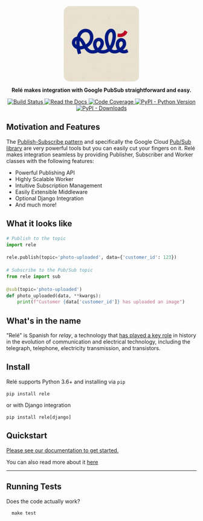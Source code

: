 <p align="center">
    <img src="docs/_static/rele_logo.png" align="center" height="200">
</p>

<p align="center">
    <strong>
        Relé makes integration with Google PubSub straightforward and easy.
    </strong>
</p>

<p align="center">
    <a href="https://travis-ci.org/mercadona/rele">
        <img src="https://travis-ci.org/mercadona/rele.svg?branch=master"
             alt="Build Status">
    </a>
    <a href="https://mercadonarele.readthedocs.io/en/latest/?badge=latest">
        <img src="https://readthedocs.org/projects/mercadonarele/badge/?version=latest"
             alt="Read the Docs">
    </a>
    <a href="https://codecov.io/gh/mercadona/rele">
        <img src="https://codecov.io/gh/mercadona/rele/branch/master/graph/badge.svg"
             alt="Code Coverage">
    </a>
    <a href="https://pypi.org/project/rele/">
        <img alt="PyPI - Python Version" src="https://img.shields.io/pypi/pyversions/rele.svg">
    </a>
    <a href="https://pypi.org/project/rele/">
        <img alt="PyPI - Downloads" src="https://img.shields.io/pypi/dm/rele">
    </a>
</p>


## Motivation and Features

The [Publish-Subscribe pattern](https://en.wikipedia.org/wiki/Publish%E2%80%93subscribe_pattern) 
and specifically the Google Cloud [Pub/Sub library](https://pypi.org/project/google-cloud-pubsub/) 
are very powerful tools but you can easily cut your fingers on it. Relé makes integration 
seamless by providing Publisher, Subscriber and Worker classes with the following features:

* Powerful Publishing API
* Highly Scalable Worker
* Intuitive Subscription Management
* Easily Extensible Middleware
* Optional Django Integration
* And much more!

## What it looks like

```python
# Publish to the topic
import rele

rele.publish(topic='photo-uploaded', data={'customer_id': 123})

# Subscribe to the Pub/Sub topic
from rele import sub

@sub(topic='photo-uploaded')
def photo_uploaded(data, **kwargs):
    print(f"Customer {data['customer_id']} has uploaded an image")
```

## What's in the name

"Relé" is Spanish for *relay*, a technology that 
[has played a key role](https://technicshistory.wordpress.com/2017/01/29/the-relay/) in 
history in the evolution of communication and electrical technology, including the telegraph, 
telephone, electricity transmission, and transistors.

## Install

Relé supports Python 3.6+ and installing via ``pip``

`pip install rele`

or with Django integration

`pip install rele[django]`

## Quickstart

[Please see our documentation to get started.](https://mercadonarele.readthedocs.io/en/latest/guides/basics.html) 

You can also read more about it [here](https://medium.com/mercadona-tech/announcing-rel%C3%A9-c2d0540af3b9)

----

## Running Tests

Does the code actually work?

      make test
